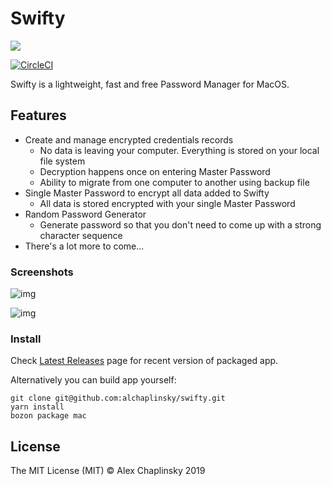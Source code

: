 # Swifty
![](https://alchaplinsky.com/images/misc/swifty_banner_alpha.png?v=1)


[![CircleCI](https://circleci.com/gh/alchaplinsky/swifty/tree/master.svg?style=svg&circle-token=3179a51a22aa66c4c17395eef2952eab42a14057)](https://circleci.com/gh/alchaplinsky/swifty/tree/master)

Swifty is a lightweight, fast and free Password Manager for MacOS.

## Features

* Create and manage encrypted credentials records
  - No data is leaving your computer. Everything is stored on your local file system
  - Decryption happens once on entering Master Password
  - Ability to migrate from one computer to another using backup file
* Single Master Password to encrypt all data added to Swifty
  - All data is stored encrypted with your single Master Password
* Random Password Generator
  - Generate password so that you don't need to come up with a strong character sequence
* There's a lot more to come...

### Screenshots

![img](https://alchaplinsky.com/images/misc/swifty_screen_01.png)

![img](https://alchaplinsky.com/images/misc/swifty_screen_02.png)

### Install

Check [Latest Releases](https://github.com/alchaplinsky/swifty/releases) page for recent version of packaged app.

Alternatively you can build app yourself:

```
git clone git@github.com:alchaplinsky/swifty.git
yarn install
bozon package mac
```

## License

The MIT License (MIT) © Alex Chaplinsky 2019

